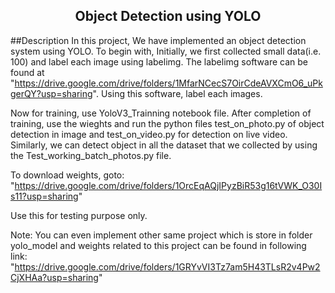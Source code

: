 <div align="center">

## Object Detection using YOLO

</div>

##Description 
In this project, We have implemented an object detection system using YOLO. To begin with, Initially, we first collected small data(i.e. 100) and label each image using labelimg. The labelimg software can be found at "https://drive.google.com/drive/folders/1MfarNCecS7OirCdeAVXCmO6_uPkgerQY?usp=sharing". Using this software, label each images. 

Now for training, use YoloV3_Trainning notebook file. After completion of training, use the wieghts and run the python files test_on_photo.py of object detection in image and test_on_video.py for detection on live video. Similarly, we can detect object in all the dataset that we collected by using the Test_working_batch_photos.py file.

To download weights, goto:
"https://drive.google.com/drive/folders/1OrcEqAQjIPyzBiR53g16tVWK_O30Is11?usp=sharing"

Use this for testing purpose only.

Note: You can even implement other same project which is store in folder yolo_model and weights related to this project can be found in following link:
"https://drive.google.com/drive/folders/1GRYvVI3Tz7am5H43TLsR2v4Pw2CjXHAa?usp=sharing"

